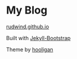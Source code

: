 # My Blog

[rudwind.github.io](http://stannis.github.io)


Built with [Jekyll-Bootstrap](http://jekyllbootstrap.com/)


Theme by [hooligan](https://github.com/dhulihan/hooligan)
